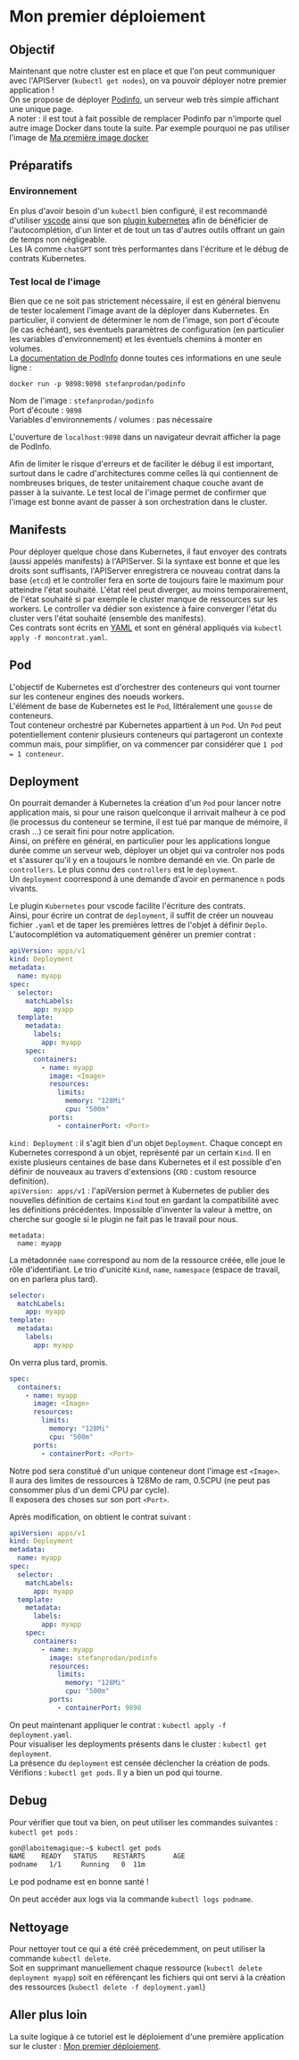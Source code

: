 # Mon premier déploiement

## Objectif

Maintenant que notre cluster est en place et que l'on peut communiquer avec l'APIServer (`kubectl get nodes`), on va pouvoir déployer notre premier application !  
On se propose de déployer [Podinfo](https://github.com/stefanprodan/podinfo), un serveur web très simple affichant une unique page.  
A noter : il est tout à fait possible de remplacer Podinfo par n'importe quel autre image Docker dans toute la suite. Par exemple pourquoi ne pas utiliser l'image de [Ma première image docker](../../docker/creer-image/)

## Préparatifs

### Environnement

En plus d'avoir besoin d'un `kubectl` bien configuré, il est recommandé d'utiliser [vscode](https://code.visualstudio.com/) ainsi que son [plugin kubernetes](https://marketplace.visualstudio.com/items?itemName=ms-kubernetes-tools.vscode-kubernetes-tools) afin de bénéficier de l'autocomplétion, d'un linter et de tout un tas d'autres outils offrant un gain de temps non négligeable.  
Les IA comme `chatGPT` sont très performantes dans l'écriture et le débug de contrats Kubernetes.

### Test local de l'image

Bien que ce ne soit pas strictement nécessaire, il est en général bienvenu de tester localement l'image avant de la déployer dans Kubernetes. En particulier, il convient de déterminer le nom de l'image, son port d'écoute (le cas échéant), ses éventuels paramètres de configuration (en particulier les variables d'environnement) et les éventuels chemins à monter en volumes.  
La [documentation de PodInfo](https://github.com/stefanprodan/podinfo#docker) donne toutes ces informations en une seule ligne :

```
docker run -p 9898:9898 stefanprodan/podinfo
```

Nom de l'image : `stefanprodan/podinfo`  
Port d'écoute : `9898`  
Variables d'environnements / volumes : pas nécessaire

L'ouverture de `localhost:9898` dans un navigateur devrait afficher la page de PodInfo.

Afin de limiter le risque d'erreurs et de faciliter le débug il est important, surtout dans le cadre d'architectures comme celles là qui contiennent de nombreuses briques, de tester unitairement chaque couche avant de passer à la suivante. Le test local de l'image permet de confirmer que l'image est bonne avant de passer à son orchestration dans le cluster.

## Manifests

Pour déployer quelque chose dans Kubernetes, il faut envoyer des contrats (aussi appelés manifests) à l'APIServer. Si la syntaxe est bonne et que les droits sont suffisants, l'APIServer enregistrera ce nouveau contrat dans la base (`etcd`) et le controller fera en sorte de toujours faire le maximum pour atteindre l'état souhaité. L'état réel peut diverger, au moins temporairement, de l'état souhaité si par exemple le cluster manque de ressources sur les workers. Le controller va dédier son existence à faire converger l'état du cluster vers l'état souhaité (ensemble des manifests).  
Ces contrats sont écrits en [YAML](https://yaml.org/) et sont en général appliqués via `kubectl apply -f moncontrat.yaml`.

## Pod

L'objectif de Kubernetes est d'orchestrer des conteneurs qui vont tourner sur les conteneur engines des noeuds workers.  
L'élément de base de Kubernetes est le `Pod`, littéralement une `gousse` de conteneurs.  
Tout conteneur orchestré par Kubernetes appartient à un `Pod`. Un `Pod` peut potentiellement contenir plusieurs conteneurs qui partageront un contexte commun mais, pour simplifier, on va commencer par considérer que `1 pod = 1 conteneur`.

## Deployment

On pourrait demander à Kubernetes la création d'un `Pod` pour lancer notre application mais, si pour une raison quelconque il arrivait malheur à ce pod (le processus du conteneur se termine, il est tué par manque de mémoire, il crash ...) ce serait fini pour notre application.  
Ainsi, on préfère en général, en particulier pour les applications longue durée comme un serveur web, déployer un objet qui va controler nos pods et s'assurer qu'il y en a toujours le nombre demandé en vie. On parle de `controllers`. Le plus connu des `controllers` est le `deployment`.  
Un `deployment` coorrespond à une demande d'avoir en permanence `n` pods vivants.

Le plugin `Kubernetes` pour vscode facilite l'écriture des contrats.  
Ainsi, pour écrire un contrat de `deployment`, il suffit de créer un nouveau fichier `.yaml` et de taper les premières lettres de l'objet à définir `Deplo`. L'autocomplétion va automatiquement générer un premier contrat :

```yaml
apiVersion: apps/v1
kind: Deployment
metadata:
  name: myapp
spec:
  selector:
    matchLabels:
      app: myapp
  template:
    metadata:
      labels:
        app: myapp
    spec:
      containers:
        - name: myapp
          image: <Image>
          resources:
            limits:
              memory: "128Mi"
              cpu: "500m"
          ports:
            - containerPort: <Port>
```

`kind: Deployment` : il s'agit bien d'un objet `Deployment`. Chaque concept en Kubernetes correspond à un objet, représenté par un certain `Kind`. Il en existe plusieurs centaines de base dans Kubernetes et il est possible d'en définir de nouveaux au travers d'extensions (`CRD` : custom resource definition).  
`apiVersion: apps/v1` : l'apiVersion permet à Kubernetes de publier des nouvelles définition de certains `Kind` tout en gardant la compatibilité avec les définitions précédentes. Impossible d'inventer la valeur à mettre, on cherche sur google si le plugin ne fait pas le travail pour nous.

```
metadata:
  name: myapp
```

La métadonnée `name` correspond au nom de la ressource créée, elle joue le rôle d'identifiant. Le trio d'unicité `Kind`, `name`, `namespace` (espace de travail, on en parlera plus tard).

```yaml
selector:
  matchLabels:
    app: myapp
template:
  metadata:
    labels:
      app: myapp
```

On verra plus tard, promis.

```yaml
spec:
  containers:
    - name: myapp
      image: <Image>
      resources:
        limits:
          memory: "128Mi"
          cpu: "500m"
      ports:
        - containerPort: <Port>
```

Notre pod sera constitué d'un unique conteneur dont l'image est `<Image>`.  
Il aura des limites de ressources à 128Mo de ram, 0.5CPU (ne peut pas consommer plus d'un demi CPU par cycle).  
Il exposera des choses sur son port `<Port>`.

Après modification, on obtient le contrat suivant :

```yaml
apiVersion: apps/v1
kind: Deployment
metadata:
  name: myapp
spec:
  selector:
    matchLabels:
      app: myapp
  template:
    metadata:
      labels:
        app: myapp
    spec:
      containers:
        - name: myapp
          image: stefanprodan/podinfo
          resources:
            limits:
              memory: "128Mi"
              cpu: "500m"
          ports:
            - containerPort: 9898
```

On peut maintenant appliquer le contrat : `kubectl apply -f deployment.yaml`.  
Pour visualiser les deployments présents dans le cluster : `kubectl get deployment`.  
La présence du `deployment` est censée déclencher la création de pods. Vérifions : `kubectl get pods`. Il y a bien un pod qui tourne.

## Debug

Pour vérifier que tout va bien, on peut utiliser les commandes suivantes :  
`kubectl get pods` :

```sh
gon@laboitemagique:~$ kubectl get pods
NAME    READY   STATUS    RESTARTS       AGE
podname   1/1     Running   0  11m
```

Le pod podname est en bonne santé !

On peut accéder aux logs via la commande `kubectl logs podname`.  

## Nettoyage  

Pour nettoyer tout ce qui a été créé précedemment, on peut utiliser la commande `kubectl delete`.  
Soit en supprimant manuellement chaque ressource (`kubectl delete deployment myapp`) soit en référençant les fichiers qui ont servi à la création des ressources (`kubectl delete -f deployment.yaml`)

## Aller plus loin

La suite logique à ce tutoriel est le déploiement d'une première application sur le cluster : [Mon premier déploiement](../).
